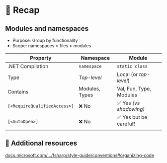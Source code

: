 # 📜 Recap

## Modules and namespaces

* Purpose: Group by functionality
* Scope: namespaces > files > modules

| Property                     | Namespace      | Module                  |
| ---------------------------- | -------------- | ----------------------- |
| .NET Compilation             | `namespace`    | `static class`          |
| Type                         | _Top-level_    | Local (or _top-level_)  |
| Contains                     | Modules, Types | Val, Fun, Type, Modules |
| `[<RequireQualifiedAccess>]` | ❌ No           | ✅ Yes _(vs shadowing)_  |
| `[<AutoOpen>]`               | ❌ No           | ✅ Yes but be careful❗   |

## 🔗 Additional resources

[docs.microsoft.com/.../fsharp/style-guide/conventions#organizing-code](https://docs.microsoft.com/en-us/dotnet/fsharp/style-guide/conventions#organizing-code)
